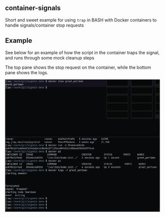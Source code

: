 ## container-signals
Short and sweet example for using `trap` in BASH with Docker containers to handle signals/container stop requests

## Example

See below for an example of how the script in the container traps the signal, and runs through some mock cleanup steps

The top pane shows the stop request on the container, while the bottom pane shows the logs.

![example-screen](./Trapped_Shutdown_Screenshot.png)
